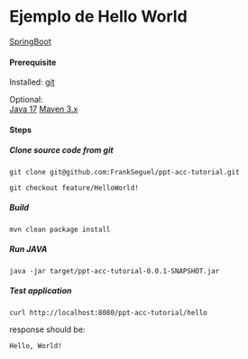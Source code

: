 # Ejemplo de Hello World 

[SpringBoot](http://projects.spring.io/spring-boot/)

#### Prerequisite 

Installed:
[git](https://www.digitalocean.com/community/tutorials/how-to-contribute-to-open-source-getting-started-with-git)

Optional:   
[Java 17](https://www.oracle.com/java/technologies/javase/jdk17-archive-downloads.html)
[Maven 3.x](https://maven.apache.org/download.cgi)

#### Steps

##### Clone source code from git
```
git clone git@github.com:FrankSeguel/ppt-acc-tutorial.git

git checkout feature/HelloWorld!

```

##### Build 
```
mvn clean package install
```
##### Run JAVA
```
java -jar target/ppt-acc-tutorial-0.0.1-SNAPSHOT.jar
```

##### Test application

```
curl http://localhost:8080/ppt-acc-tutorial/hello
```

response should be:
```
Hello, World!
```